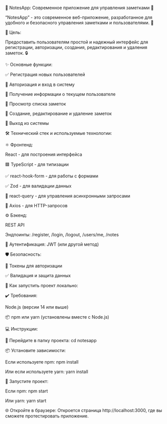 📝 NotesApp: Современное приложение для управления заметками 🌟

“NotesApp” - это современное веб-приложение, разработанное для удобного и безопасного управления заметками и пользователями. 🚀

🎯 Цель:

Предоставить пользователям простой и надежный интерфейс для регистрации, авторизации, создания, редактирования и удаления заметок. 🔒




✨ Основные функции:

✅ Регистрация новых пользователей

🔑 Авторизация и вход в систему

👤 Получение информации о текущем пользователе

📒 Просмотр списка заметок

📝 Создание, редактирование и удаление заметок

🚪 Выход из системы

🛠️ Технический стек и используемые технологии:




⚛️ Фронтенд:

React - для построения интерфейса

🟦 TypeScript - для типизации

✅ react-hook-form - для работы с формами

✅ Zod - для валидации данных

🔄 react-query - для управления асинхронными запросами

📡 Axios - для HTTP-запросов




⚙️ Бэкенд:

REST API

Эндпоинты: /register, /login, /logout, /users/me, /notes

🔑 Аутентификация: JWT (или другой метод)

🛡️ Безопасность:

🔐 Токены для авторизации

✅ Валидация и защита данных




🚀 Как запустить проект локально:

✔️ Требования:

Node.js (версии 14 или выше)

📦 npm или yarn (установлены вместе с Node.js)



💻 Инструкции:

📁 Перейдите в папку проекта: cd notesapp

📦 Установите зависимости:

Если используете npm: npm install

Или если используете yarn: yarn install


🚀 Запустите проект:

Если npm: npm start

Или yarn: yarn start

🌐 Откройте в браузере: Откроется страница http://localhost:3000, где вы сможете протестировать приложение.
